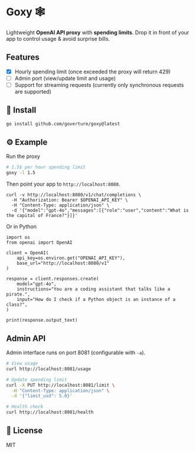 # Goxy 🕸️

Lightweight **OpenAI API proxy** with **spending limits**. Drop it in front of your app to control usage & avoid surprise bills.

## Features

- [x] Hourly spending limit (once exceeded the proxy will return 429)
- [ ] Admin port (view/update limit and usage)
- [ ] Support for streaming requests (currently only synchronous requests are supported)

## 🚀 Install

```bash
go install github.com/goverture/goxy@latest
```

## ⚙️ Example

Run the proxy

```bash
# 1.5$ per hour spending limit
goxy -l 1.5
```

Then point your app to `http://localhost:8080`.

```
curl -v http://localhost:8080/v1/chat/completions \
  -H "Authorization: Bearer $OPENAI_API_KEY" \
  -H "Content-Type: application/json" \
  -d '{"model":"gpt-4o","messages":[{"role":"user","content":"What is the capital of France?"}]}'
```

Or in Python

```
import os
from openai import OpenAI

client = OpenAI(
    api_key=os.environ.get("OPENAI_API_KEY"),
    base_url="http://localhost:8080/v1"
)

response = client.responses.create(
    model="gpt-4o",
    instructions="You are a coding assistant that talks like a pirate.",
    input="How do I check if a Python object is an instance of a class?",
)

print(response.output_text)
```

## Admin API

Admin interface runs on port 8081 (configurable with `-a`).

```bash
# View usage
curl http://localhost:8081/usage

# Update spending limit
curl -X PUT http://localhost:8081/limit \
  -H "Content-Type: application/json" \
  -d '{"limit_usd": 5.0}'

# Health check
curl http://localhost:8081/health
```

## 📜 License

MIT
